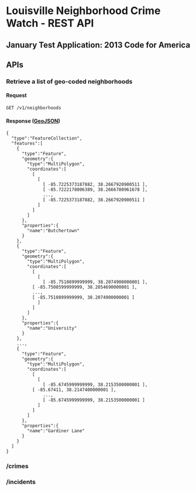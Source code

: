 # Louisville Neighborhood Crime Watch - REST API
## January Test Application: 2013 Code for America 

## APIs

### Retrieve a list of geo-coded neighborhoods

#### Request
    GET /v1/neighborhoods

#### Response ([GeoJSON](http://www.geojson.org/geojson-spec.html))
    {
      "type":"FeatureCollection",
      "features":[
        {
          "type":"Feature",
          "geometry":{
            "type":"MultiPolygon",
            "coordinates":[
              [
                [
                  [ -85.7225373187882, 38.2667920900511 ],
                  [ -85.7222178006389, 38.2666780961678 ],
                  ...,
                  [ -85.7225373187882, 38.2667920900511 ]
                ]
              ]
            ]
          },
          "properties":{
            "name":"Butchertown"
          }
        },
        {
          "type":"Feature",
          "geometry":{
            "type":"MultiPolygon",
            "coordinates":[
              [
                [
                  [ -85.7510899999999, 38.2074900000001 ],
    	      [ -85.7508599999999, 38.2054690000001 ],
    	      ...,
    	      [ -85.7510899999999, 38.2074900000001 ]
                ]
              ]
            ]
          },
          "properties":{
            "name":"University"
          }
        },
        ...,
        {
          "type":"Feature",
          "geometry":{
            "type":"MultiPolygon",
            "coordinates":[
              [
                [
                  [ -85.6745999999999, 38.2153500000001 ],
    	      [ -85.67411, 38.2147400000001 ],
                  ...,
                  [ -85.6745999999999, 38.2153500000001 ]
                ]
              ]
            ]
          },
          "properties":{
            "name":"Gardiner Lane"
          }
        }
      ]
    }
        
### /crimes

### /incidents